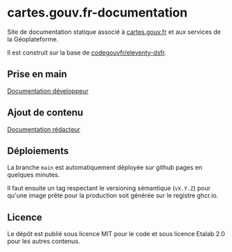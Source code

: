 # cartes.gouv.fr-documentation

Site de documentation statique associé à [cartes.gouv.fr](https://cartes.gouv.fr/) et aux services de la Géoplateforme.

Il est construit sur la base de [codegouvfr/eleventy-dsfr](https://github.com/codegouvfr/eleventy-dsfr).

## Prise en main

[Documentation développeur](docs/developpeur.md)

## Ajout de contenu

[Documentation rédacteur](docs/redacteur.md)

## Déploiements

La branche `main` est automatiquement déployée sur github pages en quelques minutes.

Il faut ensuite un tag respectant le versioning sémantique (`vX.Y.Z`) pour qu'une image prête pour la production soit générée sur le registre ghcr.io.

## Licence

Le dépôt est publié sous licence MIT pour le code et sous licence Etalab 2.0 pour les autres contenus.

